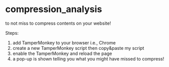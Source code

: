 # compression_analysis
to not miss to compress contents on your website! 

Steps: 
1. add TamperMonkey to your browser i.e., Chrome
2. create a new TamperMonkey script then copy&paste my script
3. enable the TamperMonkey and reload the page
4. a pop-up is shown telling you what you might have missed to compress! 

